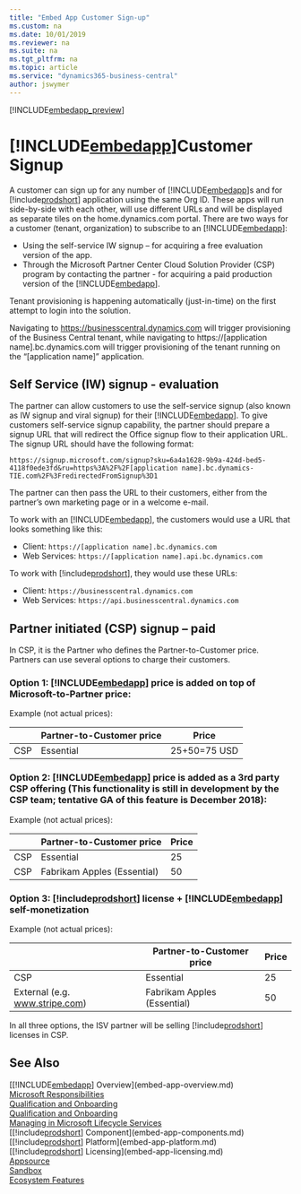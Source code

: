 ```yaml
---
title: "Embed App Customer Sign-up"
ms.custom: na
ms.date: 10/01/2019
ms.reviewer: na
ms.suite: na
ms.tgt_pltfrm: na
ms.topic: article
ms.service: "dynamics365-business-central"
author: jswymer
---
```

[!INCLUDE[embedapp_preview](../developer/includes/embedapp_preview.md)]

# [!INCLUDE[embedapp](../developer/includes/embedapp.md)]Customer Signup 
A customer can sign up for any number of [!INCLUDE[embedapp](../developer/includes/embedapp.md)]s and for [!include[prodshort](../developer/includes/prodshort.md)] application using the same Org ID. These apps will run side-by-side with each other, will use different URLs and will be displayed as separate tiles on the home.dynamics.com portal. 
There are two ways for a customer (tenant, organization) to subscribe to an [!INCLUDE[embedapp](../developer/includes/embedapp.md)]: 
-   Using the self-service IW signup – for acquiring a free evaluation version of the app.  
-   Through the Microsoft Partner Center Cloud Solution Provider (CSP) program by contacting the partner - for acquiring a paid production version of the [!INCLUDE[embedapp](../developer/includes/embedapp.md)].

Tenant provisioning is happening automatically (just-in-time) on the first attempt to login into the solution.

Navigating to https://businesscentral.dynamics.com will trigger provisioning of the Business Central tenant, while navigating to  https://[application name].bc.dynamics.com will trigger provisioning of the tenant running on the “[application name]” application.  
 
## Self Service (IW) signup - evaluation 
 
The partner can allow customers to use the self-service signup (also known as IW signup and viral signup) for their [!INCLUDE[embedapp](../developer/includes/embedapp.md)]. To give customers self-service signup capability, the partner should prepare a signup URL that will redirect the Office signup flow to their application URL. The signup URL should have the following format:

``` 
https://signup.microsoft.com/signup?sku=6a4a1628-9b9a-424d-bed5-4118f0ede3fd&ru=https%3A%2F%2F[application name].bc.dynamics-TIE.com%2F%3FredirectedFromSignup%3D1

``` 

The partner can then pass the URL to their customers, either from the partner’s own marketing page or in a welcome e-mail.

To work with an [!INCLUDE[embedapp](../developer/includes/embedapp.md)], the customers would use a URL that looks something like this:

-   Client: `https://[application name].bc.dynamics.com` 
-   Web Services: `https://[application name].api.bc.dynamics.com` 

To work with [!include[prodshort](../developer/includes/prodshort.md)], they would use these URLs:

-   Client: `https://businesscentral.dynamics.com` 
-   Web Services: `https://api.businesscentral.dynamics.com`  
 
## Partner initiated (CSP) signup – paid 
 
In CSP, it is the Partner who defines the Partner-to-Customer price. Partners can use several options to charge their customers.

### Option 1: [!INCLUDE[embedapp](../developer/includes/embedapp.md)] price is added on top of Microsoft-to-Partner price: 

Example (not actual prices): 

|     |Partner-to-Customer price|Price|
|-----|-----|-----|
|CSP |Essential|25+50=75 USD| 
 
### Option 2: [!INCLUDE[embedapp](../developer/includes/embedapp.md)] price is added as a 3rd party CSP offering (This functionality is still in development by the CSP team; tentative GA of this feature is December 2018): 
Example (not actual prices): 

|     |Partner-to-Customer price|Price|
|-----|-----|-----|
|CSP |Essential|25|
|CSP |Fabrikam Apples (Essential)|50| 
 
### Option 3: [!include[prodshort](../developer/includes/prodshort.md)] license + [!INCLUDE[embedapp](../developer/includes/embedapp.md)] self-monetization  
Example (not actual prices): 

|     |Partner-to-Customer price|Price|
|-----|-----|-----|
|CSP |Essential|25|
|External (e.g. www.stripe.com) |Fabrikam Apples (Essential) |50|  

 
In all three options, the ISV partner will be selling [!include[prodshort](../developer/includes/prodshort.md)] licenses in CSP.  

 
## See Also  
[[!INCLUDE[embedapp](../developer/includes/embedapp.md)] Overview](embed-app-overview.md)  
[Microsoft Responsibilities](embed-app-microsoft-responsibilities.md)   
[Qualification and Onboarding](embed-app-qualifications-onboarding.md)  
[Qualification and Onboarding](embed-app-qualifications-onboarding.md)  
[Managing in Microsoft Lifecycle Services](embed-app-lifecycle-services.md)  
[[!include[prodshort](../developer/includes/prodshort.md)] Component](embed-app-components.md)   
[[!include[prodshort](../developer/includes/prodshort.md)] Platform](embed-app-platform.md)  
[[!include[prodshort](../developer/includes/prodshort.md)] Licensing](embed-app-licensing.md)  
[Appsource](embed-app-appsource.md)  
[Sandbox](embed-app-sandbox.md)  
[Ecosystem Features](embed-app-ecosystem.md) 

